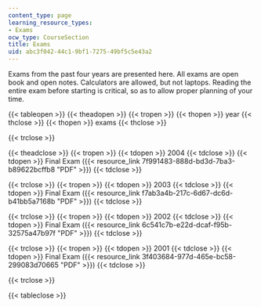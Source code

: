 ```yaml
---
content_type: page
learning_resource_types:
- Exams
ocw_type: CourseSection
title: Exams
uid: abc3f042-44c1-9bf1-7275-49bf5c5e43a2
---
```


Exams from the past four years are presented here. All exams are open book and open notes. Calculators are allowed, but not laptops. Reading the entire exam before starting is critical, so as to allow proper planning of your time.

{{< tableopen >}}
{{< theadopen >}}
{{< tropen >}}
{{< thopen >}}
year
{{< thclose >}}
{{< thopen >}}
exams
{{< thclose >}}

{{< trclose >}}

{{< theadclose >}}
{{< tropen >}}
{{< tdopen >}}
2004
{{< tdclose >}}
{{< tdopen >}}
Final Exam ({{< resource_link 7f991483-888d-bd3d-7ba3-b89622bcffb8 "PDF" >}})
{{< tdclose >}}

{{< trclose >}}
{{< tropen >}}
{{< tdopen >}}
2003
{{< tdclose >}}
{{< tdopen >}}
Final Exam ({{< resource_link f7ab3a4b-217c-6d67-dc6d-b41bb5a7168b "PDF" >}})
{{< tdclose >}}

{{< trclose >}}
{{< tropen >}}
{{< tdopen >}}
2002
{{< tdclose >}}
{{< tdopen >}}
Final Exam ({{< resource_link 6c541c7b-e22d-dcaf-f95b-32575a47b97f "PDF" >}})
{{< tdclose >}}

{{< trclose >}}
{{< tropen >}}
{{< tdopen >}}
2001
{{< tdclose >}}
{{< tdopen >}}
Final Exam ({{< resource_link 3f403684-977d-465e-bc58-299083d70665 "PDF" >}})
{{< tdclose >}}

{{< trclose >}}

{{< tableclose >}}